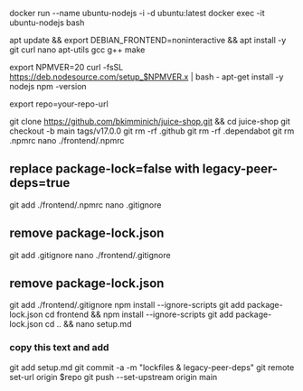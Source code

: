 docker run --name ubuntu-nodejs -i -d ubuntu:latest
docker exec -it ubuntu-nodejs bash

apt update && export DEBIAN_FRONTEND=noninteractive && apt install -y git curl nano apt-utils gcc g++ make

export NPMVER=20
curl -fsSL https://deb.nodesource.com/setup_$NPMVER.x | bash -
apt-get install -y nodejs
npm -version

export repo=your-repo-url

git clone https://github.com/bkimminich/juice-shop.git && cd juice-shop
git checkout -b main tags/v17.0.0
git rm -rf .github 
git rm -rf .dependabot
git rm .npmrc
nano ./frontend/.npmrc
## replace package-lock=false with legacy-peer-deps=true
git add ./frontend/.npmrc
nano .gitignore
## remove package-lock.json
git add .gitignore
nano ./frontend/.gitignore
## remove package-lock.json
git add ./frontend/.gitignore
npm install --ignore-scripts
git add package-lock.json
cd frontend && npm install --ignore-scripts
git add package-lock.json
cd .. && nano setup.md 
### copy this text and add
git add setup.md
git commit -a -m "lockfiles & legacy-peer-deps"
git remote set-url origin $repo
git push --set-upstream origin main
